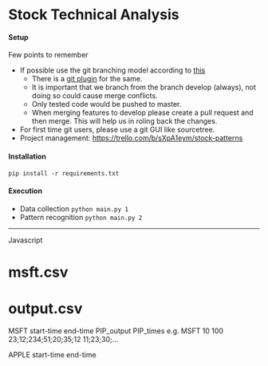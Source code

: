 # Stock Technical Analysis

#### Setup

Few points to remember

* If possible use the git branching model according to [this](http://jeffkreeftmeijer.com/2010/why-arent-you-using-git-flow/)
  * There is a [git plugin](https://github.com/nvie/gitflow) for the same.
  * It is important that we branch from the branch develop (always), not doing so could cause merge conflicts.
  * Only tested code would be pushed to master.
  * When merging features to develop please create a pull request and then merge. This will help us in roling back the changes.
* For first time git users, please use a git GUI like sourcetree. 
* Project management: https://trello.com/b/sXpA1eym/stock-patterns

#### Installation

``` pip install -r requirements.txt ```

#### Execution
* Data collection
  ``` python main.py 1 ```
* Pattern recognition
  ``` python main.py 2 ```
  
***




Javascript
# msft.csv

# output.csv

MSFT start-time end-time PIP_output PIP_times
e.g. MSFT 10 100 23;12;234;51;20;35;12 11;23;30;...


APPLE start-time end-time